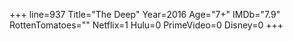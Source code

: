 +++
line=937
Title="The Deep"
Year=2016
Age="7+"
IMDb="7.9"
RottenTomatoes=""
Netflix=1
Hulu=0
PrimeVideo=0
Disney=0
+++

